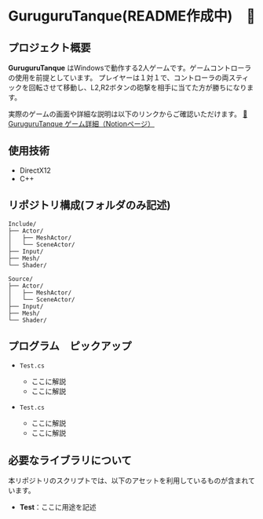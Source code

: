 # GuruguruTanque(README作成中)　🚀

## プロジェクト概要
**GuruguruTanque** はWindowsで動作する2人ゲームです。ゲームコントローラの使用を前提としています。
プレイヤーは１対１で、コントローラの両スティックを回転させて移動し、L2,R2ボタンの砲撃を相手に当てた方が勝ちになります。

実際のゲームの画面や詳細な説明は以下のリンクからご確認いただけます。
[🔗 GuruguruTanque ゲーム詳細（Notionページ）](https://picturesque-kayak-ac4.notion.site/1a6281634a168042800afab058862bde?pvs=4)

## 使用技術
- DirectX12
- C++

## リポジトリ構成(フォルダのみ記述)
```
Include/
├── Actor/
│   ├── MeshActor/
│   └── SceneActor/
├── Input/
├── Mesh/
└── Shader/

Source/
├── Actor/
│   ├── MeshActor/
│   └── SceneActor/
├── Input/
├── Mesh/
└── Shader/
```

## プログラム　ピックアップ
- `Test.cs`
  - ここに解説
  - ここに解説

- `Test.cs`
  - ここに解説
  - ここに解説

## 必要なライブラリについて
本リポジトリのスクリプトでは、以下のアセットを利用しているものが含まれています。
- **Test**：ここに用途を記述
